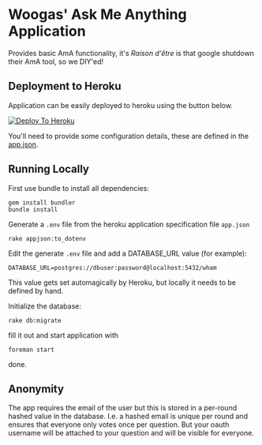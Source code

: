 Woogas' Ask Me Anything Application
====

Provides basic AmA functionality, it's *Raison d'être* is that google
shutdown their AmA tool, so we DIY'ed!

Deployment to Heroku
---

Application can be easily deployed to heroku using the button below.

[![Deploy To Heroku](https://www.herokucdn.com/deploy/button.png)](https://heroku.com/deploy)

You'll need to provide some configuration details, these are defined in the
[app.json](https://github.com/wooga/askmeanything/blob/master/app.json).

Running Locally
---

First use bundle to install all dependencies:

    gem install bundler
    bundle install

Generate a ```.env``` file from the heroku application specification file ```app.json```

    rake appjson:to_dotenv

Edit the generate ```.env``` file and add a DATABASE_URL value (for example):

    DATABASE_URL=postgres://dbuser:password@localhost:5432/wham

This value gets set automagically by Heroku, but locally it needs to be
defined by hand.

Initialize the database:

    rake db:migrate

fill it out and start application with

    foreman start

done.

Anonymity
---

The app requires the email of the user but this is stored in a per-round
hashed value in the database. I.e. a hashed email is unique per round and
ensures that everyone only votes once per question. 
But your oauth username will be attached to your question and will be visible for everyone.
 
